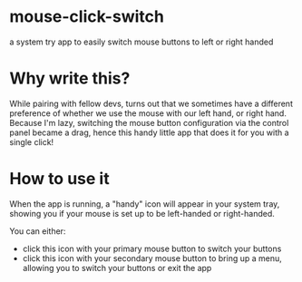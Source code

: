 mouse-click-switch
==================

a system try app to easily switch mouse buttons to left or right handed

Why write this?
===============
While pairing with fellow devs, turns out that we sometimes have a different preference of whether we use the mouse with our left hand, or right hand.
Because I'm lazy, switching the mouse button configuration via the control panel became a drag, hence this handy little app that does it for you with a single click!

How to use it
=============
When the app is running, a "handy" icon will appear in your system tray, showing you if your mouse is set up to be left-handed or right-handed.

You can either:
- click this icon with your primary mouse button to switch your buttons
- click this icon with your secondary mouse button to bring up a menu, allowing you to switch your buttons or exit the app

